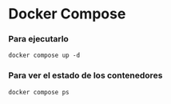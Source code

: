 # Docker Compose

### Para ejecutarlo

```
docker compose up -d
```

### Para ver el estado de los contenedores

```
docker compose ps
```
